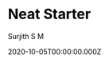 ---
title: Neat Starter
github: https://github.com/surjithctly/neat-starter
demo: https://neat-starter.netlify.app/
author: Surjith S M
date: 2020-10-05T00:00:00.000Z
ssg:
  - Eleventy
cms:
  - NetlifyCMS
css:
  - Tailwind
category:
  - Blog
description: Starter Template for Netlify CMS, Eleventy, Alpine JS & Tailwind CSS
draft: true
publish_date: '2020-09-21T06:18:37Z'
update_date: '2022-06-20T16:35:53Z'
github_star: 257
github_fork: 81
---